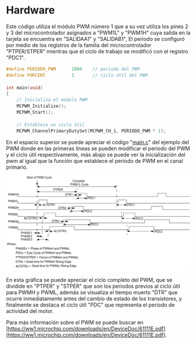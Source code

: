 # Hardware
Este código utiliza el módulo PWM número 1 que a su vez utiliza los pines 2 y 3 del microcontrolador asignados a "PWM1L" y "PWM1H" cuya salida en la tarjeta se encuentra en "SALIDAA1" y "SALIDAB1", El periodo se configuró por medio de los registros de la familia del microcontrolador "PTPER/STPER" mientras que el ciclo de trabajo se modificó con el registro "PDC1".


```C
#define PERIODO_PWM      1000    // periodo del PWM
#define PORCENT          1       // ciclo útil del PWM

int main(void)
{
    // Inicializa el módulo PWM
    MCPWM_Initialize();
    MCPWM_Start();
    
    // Establece un ciclo útil
    MCPWM_ChannelPrimaryDutySet(MCPWM_CH_1, PERIODO_PWM * 1);
```


En el espacio superior se puede apreciar el código "[main.c](https://github.com/CXBRexDevs/Codigos-ejemplo-CXB/blob/main/EjemploPWM/firmware/src/main.c)" del ejemplo del PWM donde en las primeras líneas se pueden modificar el periodo del PWM y el ciclo útil respectivamente, más abajo se puede ver la inicialización del pwm al igual que la función que establece el periodo de PWM en el canal primario.


![](https://github.com/CXBRexDevs/Codigos-ejemplo-CXB/blob/main/images/PWM_grafica.png?raw=true)


En esta gráfica se puede apreciar el ciclo completo del PWM, que se dividide en "PTPER" y "STPER" que son los periodos previos al ciclo útil para PWMH y PWML, además se visualiza el tiempo muerto "DTR" que ocurre inmediatamente antes del cambio de estado de los transistores, y finalmente se destaca el ciclo útil "PDC" que representa el periodo de actividad del motor.


Para más información sobre el PWM se puede buscar en [https://ww1.microchip.com/downloads/en/DeviceDoc/61111E.pdf](https://ww1.microchip.com/downloads/en/DeviceDoc/61111E.pdf).

